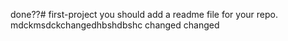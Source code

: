done??# first-project
you should add a readme file for your repo.  
mdckmsdckchangedhbshdbshc
changed
changed